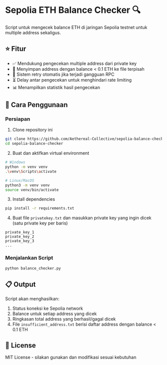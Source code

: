 # Sepolia ETH Balance Checker 🔍

Script untuk mengecek balance ETH di jaringan Sepolia testnet untuk multiple address sekaligus.

## ⭐ Fitur

- ✅ Mendukung pengecekan multiple address dari private key
- 📝 Menyimpan address dengan balance < 0.1 ETH ke file terpisah
- 🔄 Sistem retry otomatis jika terjadi gangguan RPC
- ⏳ Delay antar pengecekan untuk menghindari rate limiting
- 📊 Menampilkan statistik hasil pengecekan

## 🚀 Cara Penggunaan

### Persiapan

1. Clone repository ini
```bash
git clone https://github.com/Aethereal-Collective/sepolia-balance-checker.git
cd sepolia-balance-checker
```

2. Buat dan aktifkan virtual environment
```bash
# Windows
python -m venv venv
.\venv\Scripts\activate

# Linux/MacOS
python3 -m venv venv
source venv/bin/activate
```

3. Install dependencies
```bash
pip install -r requirements.txt
```

4. Buat file `privatekey.txt` dan masukkan private key yang ingin dicek (satu private key per baris)
```
private_key_1
private_key_2
private_key_3
...
```

### Menjalankan Script

```bash
python balance_checker.py
```

## 📋 Output

Script akan menghasilkan:
1. Status koneksi ke Sepolia network
2. Balance untuk setiap address yang dicek
3. Ringkasan total address yang berhasil/gagal dicek
4. File `insufficient_address.txt` berisi daftar address dengan balance < 0.1 ETH

## 📝 License

MIT License - silakan gunakan dan modifikasi sesuai kebutuhan 

